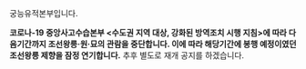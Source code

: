궁능유적본부입니다.

**코로나-19 중앙사고수습본부 <수도권 지역 대상, 강화된 방역조치 시행 지침>에 따라 다음기간까지 조선왕릉·원·묘의 관람을 중단합니다. 이에 따라 해당기간에 봉행 예정이였던 조선왕릉 제향을 잠정 연기합니다.**
추후 별도로 재개 공지를 하겠습니다.